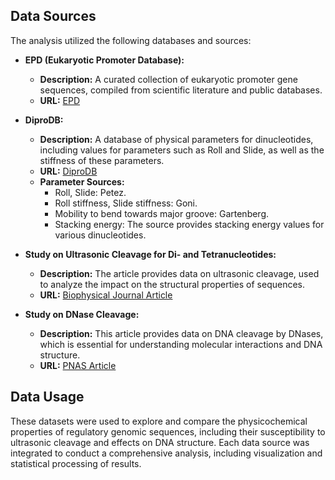 ## Data Sources

The analysis utilized the following databases and sources:

- **EPD (Eukaryotic Promoter Database):**
  - **Description:** A curated collection of eukaryotic promoter gene sequences, compiled from scientific literature and public databases.
  - **URL:** [EPD](https://epd.expasy.org/epd/)

- **DiproDB:**
  - **Description:** A database of physical parameters for dinucleotides, including values for parameters such as Roll and Slide, as well as the stiffness of these parameters.
  - **URL:** [DiproDB](https://diprodb.fli-leibniz.de/)
  - **Parameter Sources:**
    - Roll, Slide: Petez.
    - Roll stiffness, Slide stiffness: Goni.
    - Mobility to bend towards major groove: Gartenberg.
    - Stacking energy: The source provides stacking energy values for various dinucleotides.

- **Study on Ultrasonic Cleavage for Di- and Tetranucleotides:**
  - **Description:** The article provides data on ultrasonic cleavage, used to analyze the impact on the structural properties of sequences.
  - **URL:** [Biophysical Journal Article](https://www.cell.com/biophysj/fulltext/S0006-3495(10)01440-2#app2)

- **Study on DNase Cleavage:**
  - **Description:** This article provides data on DNA cleavage by DNases, which is essential for understanding molecular interactions and DNA structure.
  - **URL:** [PNAS Article](https://www.pnas.org/doi/full/10.1073/pnas.1216822110#supplementary-materials)

## Data Usage

These datasets were used to explore and compare the physicochemical properties of regulatory genomic sequences, including their susceptibility to ultrasonic cleavage and effects on DNA structure. Each data source was integrated to conduct a comprehensive analysis, including visualization and statistical processing of results.

